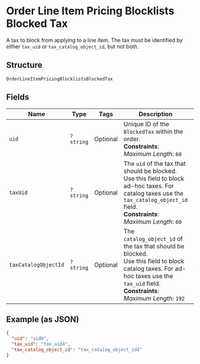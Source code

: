 
# Order Line Item Pricing Blocklists Blocked Tax

A tax to block from applying to a line item. The tax must be
identified by either `tax_uid` or `tax_catalog_object_id`, but not both.

## Structure

`OrderLineItemPricingBlocklistsBlockedTax`

## Fields

| Name | Type | Tags | Description | Getter | Setter |
|  --- | --- | --- | --- | --- | --- |
| `uid` | `?string` | Optional | Unique ID of the `BlockedTax` within the order.<br>**Constraints**: *Maximum Length*: `60` | getUid(): ?string | setUid(?string uid): void |
| `taxUid` | `?string` | Optional | The `uid` of the tax that should be blocked. Use this field to block<br>ad-hoc taxes. For catalog taxes use the `tax_catalog_object_id` field.<br>**Constraints**: *Maximum Length*: `60` | getTaxUid(): ?string | setTaxUid(?string taxUid): void |
| `taxCatalogObjectId` | `?string` | Optional | The `catalog_object_id` of the tax that should be blocked.<br>Use this field to block catalog taxes. For ad-hoc taxes use the<br>`tax_uid` field.<br>**Constraints**: *Maximum Length*: `192` | getTaxCatalogObjectId(): ?string | setTaxCatalogObjectId(?string taxCatalogObjectId): void |

## Example (as JSON)

```json
{
  "uid": "uid0",
  "tax_uid": "tax_uid4",
  "tax_catalog_object_id": "tax_catalog_object_id4"
}
```

